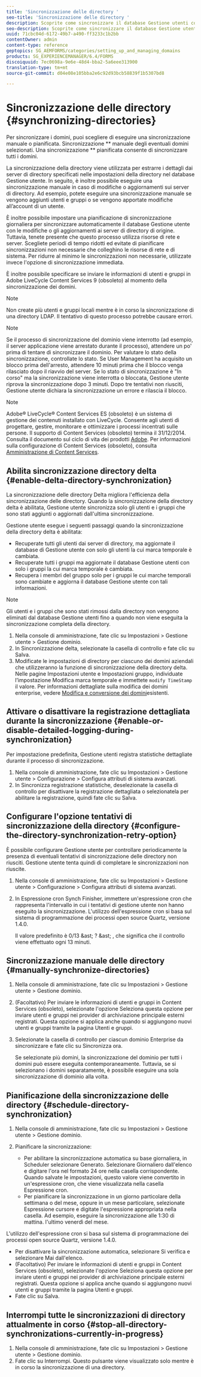 ```yaml
---
title: 'Sincronizzazione delle directory '
seo-title: 'Sincronizzazione delle directory '
description: Scoprite come sincronizzare il database Gestione utenti con le modifiche apportate ai server di directory di origine mediante la sincronizzazione manuale o pianificata.
seo-description: Scoprite come sincronizzare il database Gestione utenti con le modifiche apportate ai server di directory di origine mediante la sincronizzazione manuale o pianificata.
uuid: 71cbc04d-6172-49b7-a490-ff3233c1b2bb
contentOwner: admin
content-type: reference
geptopics: SG_AEMFORMS/categories/setting_up_and_managing_domains
products: SG_EXPERIENCEMANAGER/6.4/FORMS
discoiquuid: 7ec0698a-9e6e-48d4-bba2-5a6eee313900
translation-type: tm+mt
source-git-commit: d04e08e105bba2e6c92d93bcb58839f1b5307bd8

---
```



# Sincronizzazione delle directory {#synchronizing-directories}

Per sincronizzare i domini, puoi scegliere di eseguire una sincronizzazione manuale o pianificata. Sincronizzazione ** manuale degli eventuali domini selezionati. Una sincronizzazione ** pianificata consente di sincronizzare tutti i domini.

La sincronizzazione della directory viene utilizzata per estrarre i dettagli dai server di directory specificati nelle impostazioni della directory nel database Gestione utente. In seguito, è inoltre possibile eseguire una sincronizzazione manuale in caso di modifiche o aggiornamenti sui server di directory. Ad esempio, potete eseguire una sincronizzazione manuale se vengono aggiunti utenti e gruppi o se vengono apportate modifiche all’account di un utente.

È inoltre possibile impostare una pianificazione di sincronizzazione giornaliera per sincronizzare automaticamente il database Gestione utente con le modifiche o gli aggiornamenti ai server di directory di origine. Tuttavia, tenete presente che questo processo utilizza risorse di rete e server. Scegliete periodi di tempo ridotti ed evitate di pianificare sincronizzazioni non necessarie che colleghino le risorse di rete e di sistema. Per ridurre al minimo le sincronizzazioni non necessarie, utilizzate invece l&#39;opzione di sincronizzazione immediata.

È inoltre possibile specificare se inviare le informazioni di utenti e gruppi in Adobe LiveCycle Content Services 9 (obsoleto) al momento della sincronizzazione dei domini.

>[!NOTE]
>
>Non create più utenti e gruppi locali mentre è in corso la sincronizzazione di una directory LDAP. Il tentativo di questo processo potrebbe causare errori.

>[!NOTE]
>
>Se il processo di sincronizzazione del dominio viene interrotto (ad esempio, il server applicazione viene arrestato durante il processo), attendere un po&#39; prima di tentare di sincronizzare il dominio. Per valutare lo stato della sincronizzazione, controllate lo stato. Se User Management ha acquisito un blocco prima dell&#39;arresto, attendere 10 minuti prima che il blocco venga rilasciato dopo il riavvio del server. Se lo stato di sincronizzazione è &quot;In corso&quot; ma la sincronizzazione viene interrotta o bloccata, Gestione utente riprova la sincronizzazione dopo 3 minuti. Dopo tre tentativi non riusciti, Gestione utente dichiara la sincronizzazione un errore e rilascia il blocco.

>[!NOTE]
>
>Adobe® LiveCycle® Content Services ES (obsoleto) è un sistema di gestione dei contenuti installato con LiveCycle. Consente agli utenti di progettare, gestire, monitorare e ottimizzare i processi incentrati sulle persone. Il supporto di Content Services (obsoleto) termina il 31/12/2014. Consulta il documento sul ciclo di vita dei prodotti [Adobe](https://www.adobe.com/support/products/enterprise/eol/eol_matrix.html). Per informazioni sulla configurazione di Content Services (obsoleto), consulta [Amministrazione di Content Services](https://help.adobe.com/en_US/livecycle/9.0/admin_contentservices.pdf).

## Abilita sincronizzazione directory delta {#enable-delta-directory-synchronization}

La sincronizzazione delle directory Delta migliora l&#39;efficienza della sincronizzazione delle directory. Quando la sincronizzazione della directory delta è abilitata, Gestione utente sincronizza solo gli utenti e i gruppi che sono stati aggiunti o aggiornati dall&#39;ultima sincronizzazione.

Gestione utente esegue i seguenti passaggi quando la sincronizzazione della directory delta è abilitata:

* Recuperate tutti gli utenti dai server di directory, ma aggiornate il database di Gestione utente con solo gli utenti la cui marca temporale è cambiata.
* Recuperate tutti i gruppi ma aggiornate il database Gestione utenti con solo i gruppi la cui marca temporale è cambiata.
* Recupera i membri del gruppo solo per i gruppi le cui marche temporali sono cambiate e aggiorna il database Gestione utente con tali informazioni.

>[!NOTE]
>
>Gli utenti e i gruppi che sono stati rimossi dalla directory non vengono eliminati dal database Gestione utenti fino a quando non viene eseguita la sincronizzazione completa della directory.

1. Nella console di amministrazione, fate clic su Impostazioni > Gestione utente > Gestione dominio.
1. In Sincronizzazione delta, selezionate la casella di controllo e fate clic su Salva.
1. Modificate le impostazioni di directory per ciascuno dei domini aziendali che utilizzeranno la funzione di sincronizzazione della directory delta. Nelle pagine Impostazioni utente e Impostazioni gruppo, individuate l’impostazione Modifica marca temporale e immettete `modify TimeStamp` il valore. Per informazioni dettagliate sulla modifica dei domini enterprise, vedere [Modifica e conversione dei domini](/help/forms/using/admin-help/editing-converting-existing-domains.md#editing-and-converting-existing-domains)esistenti.

## Attivare o disattivare la registrazione dettagliata durante la sincronizzazione {#enable-or-disable-detailed-logging-during-synchronization}

Per impostazione predefinita, Gestione utenti registra statistiche dettagliate durante il processo di sincronizzazione.

1. Nella console di amministrazione, fate clic su Impostazioni > Gestione utente > Configurazione > Configura attributi di sistema avanzati.
1. In Sincronizza registrazione statistiche, deselezionate la casella di controllo per disattivare la registrazione dettagliata o selezionatela per abilitare la registrazione, quindi fate clic su Salva.

## Configurare l&#39;opzione tentativi di sincronizzazione della directory {#configure-the-directory-synchronization-retry-option}

È possibile configurare Gestione utente per controllare periodicamente la presenza di eventuali tentativi di sincronizzazione delle directory non riusciti. Gestione utente tenta quindi di completare le sincronizzazioni non riuscite.

1. Nella console di amministrazione, fate clic su Impostazioni > Gestione utente > Configurazione > Configura attributi di sistema avanzati.
1. In Espressione cron Synch Finisher, immettere un&#39;espressione cron che rappresenta l&#39;intervallo in cui i tentativi di gestione utente non hanno eseguito la sincronizzazione. L&#39;utilizzo dell&#39;espressione cron si basa sul sistema di programmazione dei processi open source Quartz, versione 1.4.0.

   Il valore predefinito è 0/13 &amp;ast; ?  &amp;ast; , che significa che il controllo viene effettuato ogni 13 minuti.

## Sincronizzazione manuale delle directory {#manually-synchronize-directories}

1. Nella console di amministrazione, fate clic su Impostazioni > Gestione utente > Gestione dominio.
1. (Facoltativo) Per inviare le informazioni di utenti e gruppi in Content Services (obsoleto), selezionate l&#39;opzione Seleziona questa opzione per inviare utenti e gruppi nei provider di archiviazione principale esterni registrati. Questa opzione si applica anche quando si aggiungono nuovi utenti e gruppi tramite la pagina Utenti e gruppi.
1. Selezionate la casella di controllo per ciascun dominio Enterprise da sincronizzare e fate clic su Sincronizza ora.

   Se selezionate più domini, la sincronizzazione del dominio per tutti i domini può essere eseguita contemporaneamente. Tuttavia, se si selezionano i domini separatamente, è possibile eseguire una sola sincronizzazione di dominio alla volta.

## Pianificazione della sincronizzazione delle directory {#schedule-directory-synchronization}

1. Nella console di amministrazione, fate clic su Impostazioni > Gestione utente > Gestione dominio.
1. Pianificare la sincronizzazione:

   * Per abilitare la sincronizzazione automatica su base giornaliera, in Scheduler selezionare Generato. Selezionare Giornaliero dall&#39;elenco e digitare l&#39;ora nel formato 24 ore nella casella corrispondente. Quando salvate le impostazioni, questo valore viene convertito in un&#39;espressione cron, che viene visualizzata nella casella Espressione cron.
   * Per pianificare la sincronizzazione in un giorno particolare della settimana o del mese, oppure in un mese particolare, selezionate Espressione cursore e digitate l&#39;espressione appropriata nella casella. Ad esempio, eseguire la sincronizzazione alle 1:30 di mattina. l&#39;ultimo venerdì del mese.

L&#39;utilizzo dell&#39;espressione cron si basa sul sistema di programmazione dei processi open source Quartz, versione 1.4.0.

* Per disattivare la sincronizzazione automatica, selezionare Si verifica e selezionare Mai dall&#39;elenco.
* (Facoltativo) Per inviare le informazioni di utenti e gruppi in Content Services (obsoleto), selezionate l&#39;opzione Seleziona questa opzione per inviare utenti e gruppi nei provider di archiviazione principale esterni registrati. Questa opzione si applica anche quando si aggiungono nuovi utenti e gruppi tramite la pagina Utenti e gruppi.
* Fate clic su Salva.

## Interrompi tutte le sincronizzazioni di directory attualmente in corso {#stop-all-directory-synchronizations-currently-in-progress}

1. Nella console di amministrazione, fate clic su Impostazioni > Gestione utente > Gestione dominio.
1. Fate clic su Interrompi. Questo pulsante viene visualizzato solo mentre è in corso la sincronizzazione di una directory.

